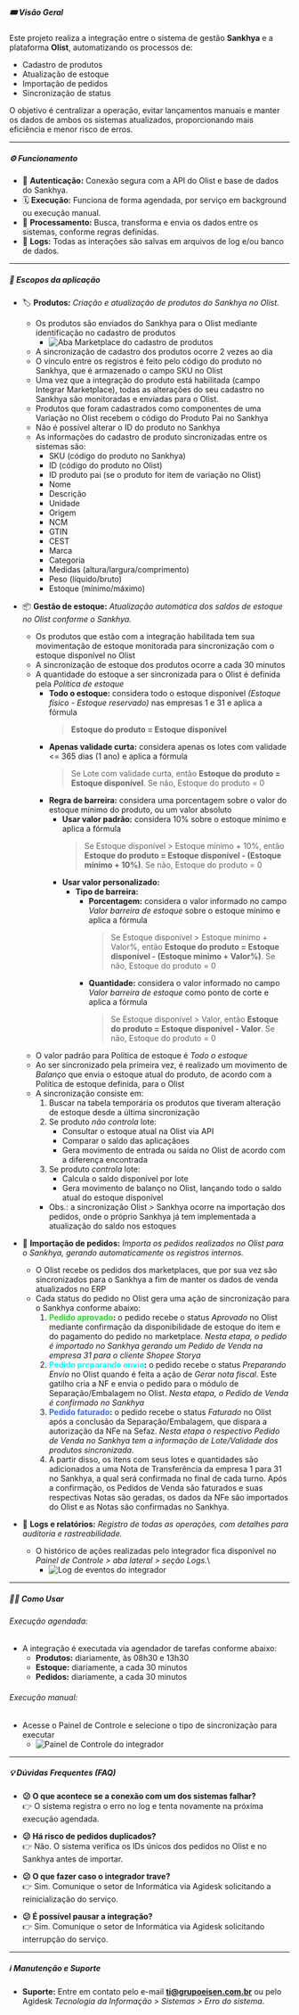 ##### 🎟️ Visão Geral

Este projeto realiza a integração entre o sistema de gestão **Sankhya** e a plataforma **Olist**, automatizando os processos de:

- Cadastro de produtos
- Atualização de estoque
- Importação de pedidos
- Sincronização de status

O objetivo é centralizar a operação, evitar lançamentos manuais e manter os dados de ambos os sistemas atualizados, proporcionando mais eficiência e menor risco de erros.

---
##### ⚙️ Funcionamento

- 🔑 **Autenticação:** Conexão segura com a API do Olist e base de dados do Sankhya.
- 🗓️ **Execução:** Funciona de forma agendada, por serviço em background ou execução manual.
- 🔄 **Processamento:** Busca, transforma e envia os dados entre os sistemas, conforme regras definidas.
- 📌 **Logs:** Todas as interações são salvas em arquivos de log e/ou banco de dados.

---
##### 🚀 Escopos da aplicação

- 🏷️ **Produtos:** _Criação e atualização de produtos do Sankhya no Olist._
  - Os produtos são enviados do Sankhya para o Olist mediante identificação no cadastro de produtos
    - ![Aba Marketplace do cadastro de produtos](docs/img/cadastro_produto_mkp.png)
  - A sincronização de cadastro dos produtos ocorre 2 vezes ao dia
  - O vínculo entre os registros é feito pelo código do produto no Sankhya, que é armazenado o campo SKU no Olist
  - Uma vez que a integração do produto está habilitada (campo Integrar Marketplace), todas as alterações do seu cadastro no Sankhya são monitoradas e enviadas para o Olist.
  - Produtos que foram cadastrados como componentes de uma Variação no Olist recebem o código do Produto Pai no Sankhya
  - Não é possível alterar o ID do produto no Sankhya
  - As informações do cadastro de produto sincronizadas entre os sistemas são:
    - SKU (código do produto no Sankhya)
    - ID (código do produto no Olist)
    - ID produto pai (se o produto for item de variação no Olist)
    - Nome
    - Descrição
    - Unidade
    - Origem
    - NCM
    - GTIN
    - CEST
    - Marca
    - Categoria
    - Medidas (altura/largura/comprimento)
    - Peso (líquido/bruto)
    - Estoque (mínimo/máximo)


- 📦 **Gestão de estoque:** _Atualização automática dos saldos de estoque no Olist conforme o Sankhya._
  - Os produtos que estão com a integração habilitada tem sua movimentação de estoque monitorada para sincronização com o estoque disponível no Olist
  - A sincronização de estoque dos produtos ocorre a cada 30 minutos
  - A quantidade do estoque a ser sincronizada para o Olist é definida pela _Política de estoque_
    - **Todo o estoque:** considera todo o estoque disponível _(Estoque físico - Estoque reservado)_ nas empresas 1 e 31 e aplica a fórmula
      > **Estoque do produto = Estoque disponível**
    - **Apenas validade curta:** considera apenas os lotes com validade <= 365 dias (1 ano) e aplica a fórmula
      > Se Lote com validade curta, então **Estoque do produto = Estoque disponível**. Se não, Estoque do produto = 0
    - **Regra de barreira:** considera uma porcentagem sobre o valor do estoque mínimo do produto, ou um valor absoluto
      - **Usar valor padrão:** considera 10% sobre o estoque mínimo e aplica a fórmula
        > Se Estoque disponível > Estoque mínimo + 10%, então **Estoque do produto = Estoque disponível - (Estoque mínimo + 10%)**. Se não, Estoque do produto = 0
      - **Usar valor personalizado:**
        - **Tipo de barreira:**
          - **Porcentagem:** considera o valor informado no campo _Valor barreira de estoque_ sobre o estoque mínimo e aplica a fórmula
            > Se Estoque disponível > Estoque mínimo + Valor%, então **Estoque do produto = Estoque disponível - (Estoque mínimo + Valor%)**. Se não, Estoque do produto = 0
          - **Quantidade:** considera o valor informado no campo _Valor barreira de estoque_ como ponto de corte e aplica a fórmula
            > Se Estoque disponível > Valor, então **Estoque do produto = Estoque disponível - Valor**. Se não, Estoque do produto = 0
  - O valor padrão para Política de estoque é _Todo o estoque_
  - Ao ser sincronizado pela primeira vez, é realizado um movimento de _Balanço_ que envia o estoque atual do produto, de acordo com a Política de estoque definida, para o Olist
  - A sincronização consiste em:
    1. Buscar na tabela temporária os produtos que tiveram alteração de estoque desde a última sincronização
    2. Se produto *não controla* lote:
        - Consultar o estoque atual na Olist via API
        - Comparar o saldo das aplicaçãoes
        - Gera movimento de entrada ou saída no Olist de acordo com a diferença encontrada
    3. Se produto *controla* lote:
        - Calcula o saldo disponível por lote
        - Gera movimento de balanço no Olist, lançando todo o saldo atual do estoque disponível
    - Obs.: a sincronização Olist > Sankhya ocorre na importação dos pedidos, onde o próprio Sankhya já tem implementada a atualização do saldo nos estoques


- 🛒 **Importação de pedidos:** _Importa os pedidos realizados no Olist para o Sankhya, gerando automaticamente os registros internos._
  - O Olist recebe os pedidos dos marketplaces, que por sua vez são sincronizados para o Sankhya a fim de manter os dados de venda atualizados no ERP
  - Cada status do pedido no Olist gera uma ação de sincronização para o Sankhya conforme abaixo:
    1. **<span style="color:limegreen">Pedido aprovado</span>:** o pedido recebe o status _Aprovado_ no Olist mediante confirmação da disponibilidade de estoque do item e do pagamento do pedido no marketplace. _Nesta etapa, o pedido é importado no Sankhya gerando um Pedido de Venda na empresa 31 para o cliente Shopee Storya_
    2. **<span style="color:cyan">Pedido preparando envio</span>:** o pedido recebe o status _Preparando Envio_ no Olist quando é feita a ação de _Gerar nota fiscal_. Este gatilho cria a NF e envia o pedido para o módulo de Separação/Embalagem no Olist. _Nesta etapa, o Pedido de Venda é confirmado no Sankhya_
    3. **<span style="color:royalblue">Pedido faturado</span>:** o pedido recebe o status _Faturado_ no Olist após a conclusão da Separação/Embalagem, que dispara a autorização da NFe na Sefaz. _Nesta etapa o respectivo Pedido de Venda no Sankhya tem a informação de Lote/Validade dos produtos sincronizada_.
    4. A partir disso, os itens com seus lotes e quantidades são adicionados a uma Nota de Transferência da empresa 1 para 31 no Sankhya, a qual será confirmada no final de cada turno. Após a confirmação, os Pedidos de Venda são faturados e suas respectivas Notas são geradas, os dados da NFe são importados do Olist e as Notas são confirmadas no Sankhya.


- 🧠 **Logs e relatórios:** _Registro de todas as operações, com detalhes para auditoria e rastreabilidade._
  - O histórico de ações realizadas pelo integrador fica disponível no _Painel de Controle > aba lateral > seção Logs._\
    - ![Log de eventos do integrador](docs/img/logs.png)

---
##### 👨‍💻 Como Usar

###### Execução agendada:
- A integração é executada via agendador de tarefas conforme abaixo:
  - **Produtos:** diariamente, às 08h30 e 13h30
  - **Estoque:** diariamente, a cada 30 minutos
  - **Pedidos:** diariamente, a cada 30 minutos

###### Execução manual:
  - Acesse o Painel de Controle e selecione o tipo de sincronização para executar
    - ![Painel de Controle do integrador](docs/img/painel.png)

---
##### 💡 Dúvidas Frequentes (FAQ)

- **😕 O que acontece se a conexão com um dos sistemas falhar?**\
  👉 O sistema registra o erro no log e tenta novamente na próxima execução agendada.

- **😕 Há risco de pedidos duplicados?**\
  👉 Não. O sistema verifica os IDs únicos dos pedidos no Olist e no Sankhya antes de importar.

- **😕 O que fazer caso o integrador trave?**\
  👉 Sim. Comunique o setor de Informática via Agidesk solicitando a reinicialização do serviço.

- **😕 É possível pausar a integração?**\
  👉 Sim. Comunique o setor de Informática via Agidesk solicitando interrupção do serviço.
  
---
##### ℹ️ Manutenção e Suporte

- **Suporte:** Entre em contato pelo e-mail [**ti@grupoeisen.com.br**](mailto\:ti@grupoeisen.com.br) ou pelo Agidesk _Tecnologia da Informação > Sistemas > Erro do sistema_.
